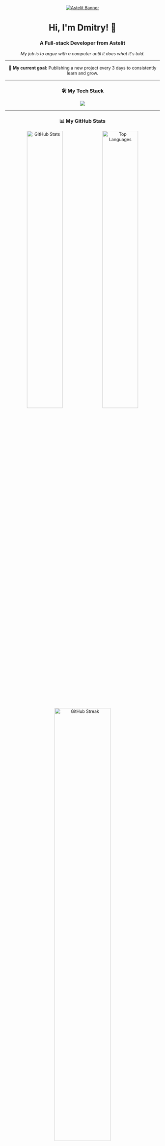 
<div align="center">
  <a href="https://github.com/Dmitr1yS">
    <img src="https://drive.google.com/file/d/18x6YFJi2pXvBfa2CkZdtGUMr0Ih0M5kM/view" alt="Astelit Banner">
  </a>
  <br/>
  <h1>
    <b>Hi, I'm Dmitry! 👋</b>
  </h1>
  <h3>
    <b>A Full-stack Developer from Astelit</b>
  </h3>
  <p>
    <i>My job is to argue with a computer until it does what it's told.</i>
  </p>
</div>

---

<div align="center">
  <p>🚀 <b>My current goal:</b> Publishing a new project every 3 days to consistently learn and grow.</p>
</div>

---

<h3 align="center">🛠️ My Tech Stack</h3>
<p align="center">
  <a href="https://skillicons.dev">
    <img src="https://skillicons.dev/icons?i=ts,js,nestjs,nextjs,react,nodejs,prisma,postgresql,sass,git,jest,docker&perline=6" />
  </a>
</p>

---


<h3 align="center">📊 My GitHub Stats</h3>
<div align="center">
  <img src="https://github-readme-stats.vercel.app/api?username=Dmitr1yS&show_icons=true&theme=tokyonight&hide_border=true&include_all_commits=true&count_private=true" alt="GitHub Stats" width="48%"/>
  <img src="https://github-readme-stats.vercel.app/api/top-langs/?username=Dmitr1yS&layout=compact&theme=tokyonight&hide_border=true" alt="Top Languages" width="48%"/>
  <br>
  <img src="https://github-readme-streak-stats.herokuapp.com/?user=Dmitr1yS&theme=tokyonight&hide_border=true" alt="GitHub Streak" width="60%"/>
</div>

---

<h3 align="center">📫 How to Reach Me</h3>
<p align="center">
  <a href="mailto:dmitr1y@samusenko-inbox.ru">
    <img src="https://img.shields.io/badge/Email-D14836?style=for-the-badge&logo=gmail&logoColor=white" alt="Email"/>
  </a>
  &nbsp;
  <a href="http://t.me/Dmitr1y_s" target="_blank">
    <img src="https://img.shields.io/badge/Telegram-2CA5E0?style=for-the-badge&logo=telegram&logoColor=white" alt="Telegram"/>
  </a>
</p>
